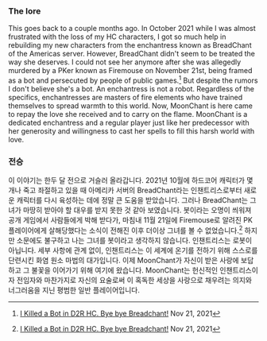 ### The lore
This goes back to a couple months ago. In October 2021 while I was almost frustrated with the loss of my HC characters, I got so much help in rebuilding my new characters from the enchantress known as BreadChant of the Americas server. However, BreadChant didn't seem to be treated the way she deserves. I could not see her anymore after she was allegedly murdered by a PKer known as Firemouse on November 21st, being framed as a bot and persecuted by people of public games.[^1] But despite the rumors I don't believe she's a bot. An enchantress is not a robot. Regardless of the specifics, enchantresses are masters of fire elements who have trained themselves to spread warmth to this world. Now, MoonChant is here came to repay the love she received and to carry on the flame. MoonChant is a dedicated enchantress and a regular player just like her predecessor with her generosity and willingness to cast her spells to fill this harsh world with love.

### 전승
이 이야기는 한두 달 전으로 거슬러 올라갑니다. 2021년 10월에 하드코어 캐릭터가 몇 개나 죽고 좌절하고 있을 때 아메리카 서버의 BreadChant라는 인챈트리스로부터 새로운 캐릭터를 다시 육성하는 데에 정말 큰 도움을 받았습니다. 그러나 BreadChant는 그녀가 마땅히 받아야 할 대우를 받지 못한 것 같아 보였습니다. 봇이라는 오명이 씌워져 공개 게임에서 사람들에게 박해 받다가, 마침내 11월 21일에 Firemouse로 알려진 PK 플레이어에게 살해당했다는 소식이 전해진 이후 더이상 그녀를 볼 수 없었습니다.[^1] 하지만 소문에도 불구하고 나는 그녀를 봇이라고 생각하지 않습니다. 인챈트리스는 로봇이 아닙니다. 세부 사항에 관계 없이, 인챈트리스는 이 세계에 온기를 전하기 위해 스스로를 단련시킨 화염 원소 마법의 대가입니다. 이제 MoonChant가 자신이 받은 사랑에 보답하고 그 불꽃을 이어가기 위해 여기에 왔습니다. MoonChant는 헌신적인 인챈트리스이자 전임자와 마찬가지로 자신의 요술로써 이 혹독한 세상을 사랑으로 채우려는 의지와 너그러움을 지닌 평범한 일반 플레이어입니다.

[^1]: [I Killed a Bot in D2R HC. Bye bye Breadchant!](https://www.reddit.com/r/Diablo_2_Resurrected/comments/qyj2x3/i_killed_a_bot_in_d2r_hc_bye_bye_breadchant/) Nov 21, 2021
